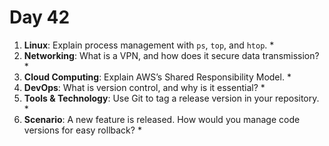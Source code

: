# Day 42


1. **Linux**: Explain process management with `ps`, `top`, and `htop`.
   * 
2. **Networking**: What is a VPN, and how does it secure data transmission?
   * 
3. **Cloud Computing**: Explain AWS’s Shared Responsibility Model.
   * 
4. **DevOps**: What is version control, and why is it essential?
   * 
5. **Tools & Technology**: Use Git to tag a release version in your repository.
   * 
6. **Scenario**: A new feature is released. How would you manage code versions for easy rollback?
   * 

